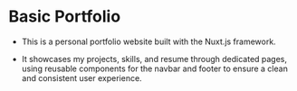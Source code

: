 # Basic Portfolio

* This is a personal portfolio website built with the Nuxt.js framework.

* It showcases my projects, skills, and resume through dedicated pages, 
using reusable components for the navbar and footer to ensure a clean and consistent user experience.

